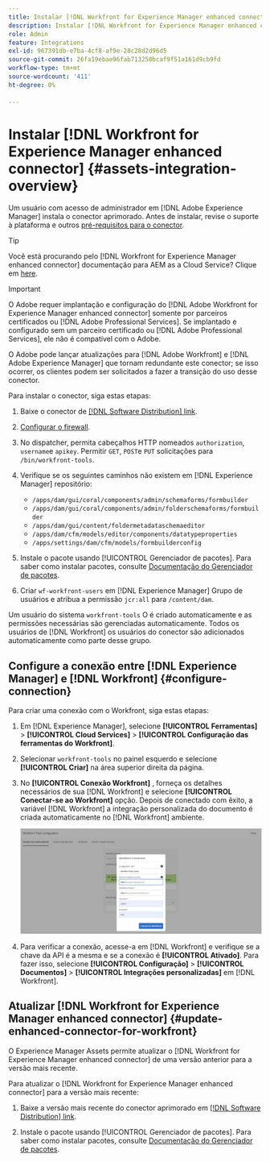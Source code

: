 ```yaml
---
title: Instalar [!DNL Workfront for Experience Manager enhanced connector]
description: Instalar [!DNL Workfront for Experience Manager enhanced connector]
role: Admin
feature: Integrations
exl-id: 967391db-e7ba-4cf8-af9e-28c28d2d96d5
source-git-commit: 26fa19ebae96fab713250bcaf9f51a161d9cb9fd
workflow-type: tm+mt
source-wordcount: '411'
ht-degree: 0%

---
```


# Instalar [!DNL Workfront for Experience Manager enhanced connector] {#assets-integration-overview}

Um usuário com acesso de administrador em [!DNL Adobe Experience Manager] instala o conector aprimorado. Antes de instalar, revise o suporte à plataforma e outros [pré-requisitos para o conector](https://one.workfront.com/s/csh?context=2467&amp;pubname=the-new-workfront-experience).

>[!TIP]
>
>Você está procurando pelo [!DNL Workfront for Experience Manager enhanced connector] documentação para AEM as a Cloud Service? Clique em [here](https://experienceleague.adobe.com/docs/experience-manager-cloud-service/content/assets/integrations/workfront-connector-install.html?lang=en).

>[!IMPORTANT]
>
>O Adobe requer implantação e configuração do [!DNL Adobe Workfront for Experience Manager enhanced connector] somente por parceiros certificados ou [!DNL Adobe Professional Services]. Se implantado e configurado sem um parceiro certificado ou [!DNL Adobe Professional Services], ele não é compatível com o Adobe.
>
>O Adobe pode lançar atualizações para [!DNL Adobe Workfront] e [!DNL Adobe Experience Manager] que tornam redundante este conector; se isso ocorrer, os clientes podem ser solicitados a fazer a transição do uso desse conector.

Para instalar o conector, siga estas etapas:

1. Baixe o conector de [[!DNL Software Distribution] link](https://experience.adobe.com/#/downloads/content/software-distribution/en/aem.html?package=/content/software-distribution/en/details.html/content/dam/aem/public/adobe/packages/cq650/product/assets/workfront-tools.ui.apps.zip).

1. [Configurar o firewall](https://one.workfront.com/s/document-item?bundleId=the-new-workfront-experience&amp;topicId=Content%2FAdministration_and_Setup%2FGet_started-WF_administration%2Fconfigure-your-firewall.html).

1. No dispatcher, permita cabeçalhos HTTP nomeados `authorization`, `username`e `apikey`. Permitir `GET`, `POST`e `PUT` solicitações para `/bin/workfront-tools`.

1. Verifique se os seguintes caminhos não existem em [!DNL Experience Manager] repositório:

   * `/apps/dam/gui/coral/components/admin/schemaforms/formbuilder`
   * `/apps/dam/gui/coral/components/admin/folderschemaforms/formbuilder`
   * `/apps/dam/gui/content/foldermetadataschemaeditor`
   * `/apps/dam/cfm/models/editor/components/datatypeproperties`
   * `/apps/settings/dam/cfm/models/formbuilderconfig`

1. Instale o pacote usando [!UICONTROL Gerenciador de pacotes]. Para saber como instalar pacotes, consulte [Documentação do Gerenciador de pacotes](/help/sites-administering/package-manager.md).

1. Criar `wf-workfront-users` em [!DNL Experience Manager] Grupo de usuários e atribua a permissão `jcr:all` para `/content/dam`.

Um usuário do sistema `workfront-tools` O é criado automaticamente e as permissões necessárias são gerenciadas automaticamente. Todos os usuários de [!DNL Workfront] os usuários do conector são adicionados automaticamente como parte desse grupo.

## Configure a conexão entre [!DNL Experience Manager] e [!DNL Workfront] {#configure-connection}

Para criar uma conexão com o Workfront, siga estas etapas:

1. Em [!DNL Experience Manager], selecione **[!UICONTROL Ferramentas]** > **[!UICONTROL Cloud Services]** > **[!UICONTROL Configuração das ferramentas do Workfront]**.

1. Selecionar `workfront-tools` no painel esquerdo e selecione **[!UICONTROL Criar]** na área superior direita da página.

1. No **[!UICONTROL Conexão Workfront]** , forneça os detalhes necessários de sua [!DNL Workfront] e selecione **[!UICONTROL Conectar-se ao Workfront]** opção. Depois de conectado com êxito, a variável [!DNL Workfront] a integração personalizada do documento é criada automaticamente no [!DNL Workfront] ambiente.

   ![Connect [!DNL Experience Manager] e [!DNL Workfront]](/help/assets/assets/wf-connection-config.png)

1. Para verificar a conexão, acesse-a em [!DNL Workfront] e verifique se a chave da API é a mesma e se a conexão é **[!UICONTROL Ativado]**. Para fazer isso, selecione **[!UICONTROL Configuração]** > **[!UICONTROL Documentos]** > **[!UICONTROL Integrações personalizadas]** em [!DNL Workfront].

## Atualizar [!DNL Workfront for Experience Manager enhanced connector] {#update-enhanced-connector-for-workfront}

O Experience Manager Assets permite atualizar o [!DNL Workfront for Experience Manager enhanced connector] de uma versão anterior para a versão mais recente.

Para atualizar o [!DNL Workfront for Experience Manager enhanced connector] para a versão mais recente:

1. Baixe a versão mais recente do conector aprimorado em [[!DNL Software Distribution] link](https://experience.adobe.com/#/downloads/content/software-distribution/en/aem.html?package=/content/software-distribution/en/details.html/content/dam/aem/public/adobe/packages/cq650/product/assets/workfront-tools.ui.apps.zip).

1. Instale o pacote usando [!UICONTROL Gerenciador de pacotes]. Para saber como instalar pacotes, consulte [Documentação do Gerenciador de pacotes](/help/sites-administering/package-manager.md).
